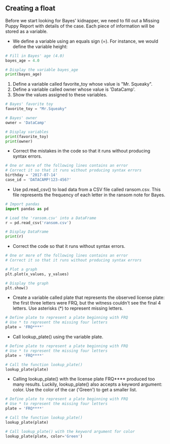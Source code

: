 ## Creating a float
Before we start looking for Bayes' kidnapper, we need to fill out a Missing Puppy Report with details of the case. Each piece of information will be stored as a variable.  

* We define a variable using an equals sign (=). For instance, we would define the variable height:

```Python
# Fill in Bayes' age (4.0)
bayes_age = 4.0

# Display the variable bayes_age
print(bayes_age)
```

1. Define a variable called favorite_toy whose value is "Mr. Squeaky".
2. Define a variable called owner whose value is 'DataCamp'.
3. Show the values assigned to these variables.
```python
# Bayes' favorite toy
favorite_toy = "Mr.Squeaky"

# Bayes' owner
owner = 'DataCamp'

# Display variables
print(favorite_toy)
print(owner)
```
* Correct the mistakes in the code so that it runs without producing syntax errors.

```python
# One or more of the following lines contains an error
# Correct it so that it runs without producing syntax errors
birthday = '2017-07-14'
case_id = 'DATACAMP!123-456?'
```

* Use pd.read_csv() to load data from a CSV file called ransom.csv. This file represents the frequency of each letter in the ransom note for Bayes.

```python
# Import pandas
import pandas as pd

# Load the 'ransom.csv' into a DataFrame
r = pd.read_csv('ransom.csv')

# Display DataFrame
print(r)
```

* Correct the code so that it runs without syntax errors.
```python
# One or more of the following lines contains an error
# Correct it so that it runs without producing syntax errors

# Plot a graph
plt.plot(x_values, y_values)

# Display the graph
plt.show()
```
* Create a variable called plate that represents the observed license plate: the first three letters were FRQ, but the witness couldn't see the final 4 letters. Use asterisks (*) to represent missing letters.
```python
# Define plate to represent a plate beginning with FRQ
# Use * to represent the missing four letters
plate = 'FRQ****'
```

* Call lookup_plate() using the variable plate.
```python
# Define plate to represent a plate beginning with FRQ
# Use * to represent the missing four letters
plate = 'FRQ****'

# Call the function lookup_plate()
lookup_plate(plate)
```

* Calling lookup_plate() with the license plate FRQ**** produced too many results. Luckily, lookup_plate() also accepts a keyword argument: color. Use the color of the car ('Green') to get a smaller list.
```python
# Define plate to represent a plate beginning with FRQ
# Use * to represent the missing four letters
plate = 'FRQ****'

# Call the function lookup_plate()
lookup_plate(plate)

# Call lookup_plate() with the keyword argument for color
lookup_plate(plate, color='Green')
```
